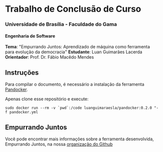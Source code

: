 # Trabalho de Conclusão de Curso

### Universidade de Brasília - Faculdade do Gama
#### Engenharia de Software

**Tema**: "Empurrando Juntos: Aprendizado de máquina como ferramenta para evolução da democracia"
**Estudante**: Luan Guimarães Lacerda
**Orientador**: Prof. Dr. Fábio Macêdo Mendes

## Instruções

Para compilar o documento, é necessário a instalação da ferramenta [Pandocker](https://github.com/luanguimaraesla/).

Apenas clone esse repositório e execute:

```
sudo docker run --rm -v `pwd`:/code luanguimaraesla/pandocker:0.2.0 "-f pandocker.yml
```

## Empurrando Juntos

Você pode encontrar mais informações sobre a ferramenta desenvolvida, Empurrando Juntos, na nossa [organização do Github](https://github.com/ejplatform/)
